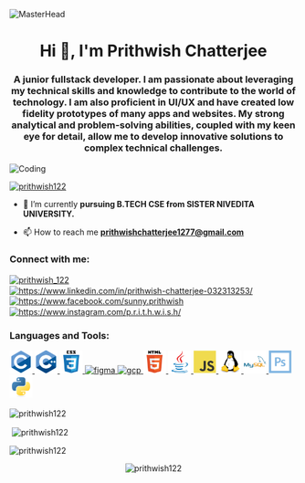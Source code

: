 ![MasterHead](https://user-images.githubusercontent.com/10498744/210012254-234538ff-d198-48aa-8964-37e6fd45d227.gif)
<h1 align="center">Hi 👋, I'm Prithwish Chatterjee</h1>
<h3 align="center">A junior fullstack developer. I am passionate about leveraging my technical skills and knowledge to contribute to the world of technology. I am also proficient in UI/UX and have created low fidelity prototypes of many apps and websites. My strong analytical and problem-solving abilities, coupled with my keen eye for detail, allow me to develop innovative solutions to complex technical challenges.
</h3>
<img align="center" alt="Coding" width="200" src="https://media.tenor.com/DimzPZMypFcAAAAM/laptop.gif">
             
           
<p align="left"> <a href="https://github.com/ryo-ma/github-profile-trophy"><img src="https://github-profile-trophy.vercel.app/?username=prithwish122" alt="prithwish122" /></a> </p>
                                                        
                                                                                                                                 
                                               
- 🌱 I’m currently **pursuing B.TECH CSE from SISTER NIVEDITA UNIVERSITY.**           

- 📫 How to reach me **prithwishchatterjee1277@gmail.com**

<h3 align="left">Connect with me:</h3>
<p align="left">
<a href="https://twitter.com/prithwish_122" target="blank"><img align="center" src="https://raw.githubusercontent.com/rahuldkjain/github-profile-readme-generator/master/src/images/icons/Social/twitter.svg" alt="prithwish_122" height="30" width="40" /></a>
<a href="https://www.linkedin.com/in/prithwish-chatterjee-032313253/" target="blank"><img align="center" src="https://raw.githubusercontent.com/rahuldkjain/github-profile-readme-generator/master/src/images/icons/Social/linked-in-alt.svg" alt="https://www.linkedin.com/in/prithwish-chatterjee-032313253/" height="30" width="40" /></a>
<a href="https://www.facebook.com/sunny.prithwish/" target="blank"><img align="center" src="https://raw.githubusercontent.com/rahuldkjain/github-profile-readme-generator/master/src/images/icons/Social/facebook.svg" alt="https://www.facebook.com/sunny.prithwish" height="30" width="40" /></a>
<a href="https://www.instagram.com/p.r.i.t.h.w.i.s.h/" target="blank"><img align="center" src="https://raw.githubusercontent.com/rahuldkjain/github-profile-readme-generator/master/src/images/icons/Social/instagram.svg" alt="https://www.instagram.com/p.r.i.t.h.w.i.s.h/" height="30" width="40" /></a>
</p>

<h3 align="left">Languages and Tools:</h3>
<p align="left"> <a href="https://www.cprogramming.com/" target="_blank" rel="noreferrer"> <img src="https://raw.githubusercontent.com/devicons/devicon/master/icons/c/c-original.svg" alt="c" width="40" height="40"/> </a> <a href="https://www.w3schools.com/cpp/" target="_blank" rel="noreferrer"> <img src="https://raw.githubusercontent.com/devicons/devicon/master/icons/cplusplus/cplusplus-original.svg" alt="cplusplus" width="40" height="40"/> </a> <a href="https://www.w3schools.com/css/" target="_blank" rel="noreferrer"> <img src="https://raw.githubusercontent.com/devicons/devicon/master/icons/css3/css3-original-wordmark.svg" alt="css3" width="40" height="40"/> </a> <a href="https://www.figma.com/" target="_blank" rel="noreferrer"> <img src="https://www.vectorlogo.zone/logos/figma/figma-icon.svg" alt="figma" width="40" height="40"/> </a> <a href="https://cloud.google.com" target="_blank" rel="noreferrer"> <img src="https://www.vectorlogo.zone/logos/google_cloud/google_cloud-icon.svg" alt="gcp" width="40" height="40"/> </a> <a href="https://www.w3.org/html/" target="_blank" rel="noreferrer"> <img src="https://raw.githubusercontent.com/devicons/devicon/master/icons/html5/html5-original-wordmark.svg" alt="html5" width="40" height="40"/> </a> <a href="https://www.java.com" target="_blank" rel="noreferrer"> <img src="https://raw.githubusercontent.com/devicons/devicon/master/icons/java/java-original.svg" alt="java" width="40" height="40"/> </a> <a href="https://developer.mozilla.org/en-US/docs/Web/JavaScript" target="_blank" rel="noreferrer"> <img src="https://raw.githubusercontent.com/devicons/devicon/master/icons/javascript/javascript-original.svg" alt="javascript" width="40" height="40"/> </a> <a href="https://www.linux.org/" target="_blank" rel="noreferrer"> <img src="https://raw.githubusercontent.com/devicons/devicon/master/icons/linux/linux-original.svg" alt="linux" width="40" height="40"/> </a> <a href="https://www.mysql.com/" target="_blank" rel="noreferrer"> <img src="https://raw.githubusercontent.com/devicons/devicon/master/icons/mysql/mysql-original-wordmark.svg" alt="mysql" width="40" height="40"/> </a> <a href="https://www.photoshop.com/en" target="_blank" rel="noreferrer"> <img src="https://raw.githubusercontent.com/devicons/devicon/master/icons/photoshop/photoshop-line.svg" alt="photoshop" width="40" height="40"/> </a> <a href="https://www.python.org" target="_blank" rel="noreferrer"> <img src="https://raw.githubusercontent.com/devicons/devicon/master/icons/python/python-original.svg" alt="python" width="40" height="40"/> </a> </p>

<p><img align="center" src="https://github-readme-stats.vercel.app/api/top-langs?username=prithwish122&show_icons=true&locale=en&layout=compact" alt="prithwish122" /></p>

<p>&nbsp;<img align="center" src="https://github-readme-stats.vercel.app/api?username=prithwish122&show_icons=true&locale=en" alt="prithwish122" /></p>

<p><img align="center" src="https://github-readme-streak-stats.herokuapp.com/?user=prithwish122&" alt="prithwish122" /></p>


<p align="center"> <img src="https://komarev.com/ghpvc/?username=prithwish122&label=Profile%20views&color=0e75b6&style=flat" alt="prithwish122" /> </p>
                                                                                                                                                                                                 
